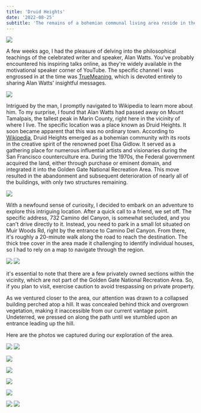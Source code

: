 ```yaml
---
title: 'Druid Heights'
date: '2022-08-25'
subtitle: 'The remains of a bohemian communal living area reside in the depths of Muir Woods. I ventured out to explore the area. Here are my discoveries and the story behind the place'
---
```


![](/static/Blog/images/DruidHeights/Aban1.jpg)



A few weeks ago, I had the pleasure of delving into the philosophical teachings of the celebrated writer and speaker, Alan Watts. You've probably encountered his inspiring talks online, as they're widely available in the motivational speaker corner of YouTube. The specific channel I was engrossed in at the time was [TrueMeaning](https://www.youtube.com/c/TrueMeaning/"), which is devoted entirely to sharing Alan Watts' insightful messages.


![](/static/Blog/images/DruidHeights/Watts.jpg)


Intrigued by the man, I promptly navigated to Wikipedia to learn more about him. To my surprise, I found that Alan Watts had passed away on Mount Tamalpais, the tallest peak in Marin County, right here in the vicinity of where I live. The specific location was a place known as Druid Heights. It soon became apparent that this was no ordinary town. According to [Wikipedia](https://en.wikipedia.org/wiki/Druid_Heights), Druid Heights emerged as a bohemian community with its roots in the creative spirit of the renowned poet Elsa Gidlow. It served as a gathering place for numerous influential artists and visionaries during the San Francisco counterculture era.
During the 1970s, the Federal government acquired the land, either through purchase or eminent domain, and integrated it into the Golden Gate National Recreation Area. This move resulted in the abandonment and subsequent deterioration of nearly all of the buildings, with only two structures remaining.

![](/static/Blog/images/DruidHeights/Aban2.jpg)

With a newfound sense of curiosity, I decided to embark on an adventure to explore this intriguing location. After a quick call to a friend, we set off. The specific address, 732 Camino del Canyon, is somewhat secluded, and you can't drive directly to it. Instead, you need to park in a small lot situated on Muir Woods Rd, right by the entrance to Camino Del Canyon. From there, it's roughly a 20-minute walk along the road to reach the destination. The thick tree cover in the area made it challenging to identify individual houses, so I had to rely on a map to navigate through the region.

![](/static/Blog/images/DruidHeights/DruidMap.jpg)
![](/static/Blog/images/DruidHeights/Map.png)

it's essential to note that there are a few privately owned sections within the vicinity, which are not part of the Golden Gate National Recreation Area. So, if you plan to visit, exercise caution to avoid trespassing on private property.

As we ventured closer to the area, our attention was drawn to a collapsed building perched atop a hill. It was concealed behind thick and overgrown vegetation, making it inaccessible from our current vantage point. Undeterred, we pressed on along the path until we stumbled upon an entrance leading up the hill.

Here are the photos we captured during our exploration of the area.

![](/static/Blog/images/DruidHeights/ArtInWattLib.jpg)
![](/static/Blog/images/DruidHeights/ManyTrees.jpg)

![](/static/Blog/images/DruidHeights/Car.jpg)

![](/static/Blog/images/DruidHeights/CoolWindow.jpg)

![](/static/Blog/images/DruidHeights/JapanesesMeditation.jpg)

![](/static/Blog/images/DruidHeights/Kitchen.jpg)

![](/static/Blog/images/DruidHeights/TahoeMap.jpg)
![](/static/Blog/images/DruidHeights/Window.jpg)